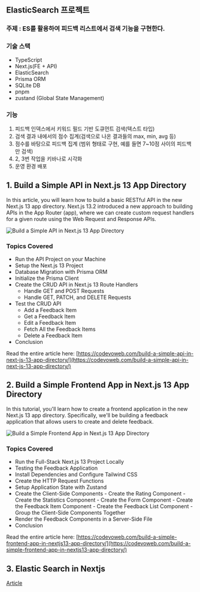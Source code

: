 ## ElasticSearch 프로젝트

### 주제 : ES를 활용하여 피드백 리스트에서 검색 기능을 구현한다.

### 기술 스택

- TypeScript
- Next.js(FE + API)
- ElasticSearch
- Prisma ORM
- SQLite DB
- pnpm
- zustand (Global State Management)

### 기능

1. 피드백 인덱스에서 키워드 필드 기반 도큐먼트 검색(텍스트 타입)
2. 검색 결과 내에서의 점수 집계(검색으로 나온 결과들의 max, min, avg 등)
3. 점수를 바탕으로 피드백 집계 (범위 형태로 구현, 예를 들면 7~10점 사이의 피드백만 검색)
4. 2, 3번 작업을 키바나로 시각화
5. 운영 환경 배포

## 1. Build a Simple API in Next.js 13 App Directory

In this article, you will learn how to build a basic RESTful API in the new Next.js 13 app directory. Next.js 13.2 introduced a new approach to building APIs in the App Router (app), where we can create custom request handlers for a given route using the Web Request and Response APIs.

![Build a Simple API in Next.js 13 App Directory](https://codevoweb.com/wp-content/uploads/2023/04/Build-a-Simple-API-in-Next.js-13-App-Directory.webp)

### Topics Covered

- Run the API Project on your Machine
- Setup the Next.js 13 Project
- Database Migration with Prisma ORM
- Initialize the Prisma Client
- Create the CRUD API in Next.js 13 Route Handlers
    - Handle GET and POST Requests
    - Handle GET, PATCH, and DELETE Requests
- Test the CRUD API
    - Add a Feedback Item
    - Get a Feedback Item
    - Edit a Feedback Item
    - Fetch All the Feedback Items
    - Delete a Feedback Item
- Conclusion


Read the entire article here: [https://codevoweb.com/build-a-simple-api-in-next-js-13-app-directory/](https://codevoweb.com/build-a-simple-api-in-next-js-13-app-directory/)


## 2. Build a Simple Frontend App in Next.js 13 App Directory

In this tutorial, you'll learn how to create a frontend application in the new Next.js 13 app directory. Specifically, we'll be building a feedback application that allows users to create and delete feedback.

![Build a Simple Frontend App in Next.js 13 App Directory](https://codevoweb.com/wp-content/uploads/2023/05/Build-a-Simple-Frontend-App-in-Next.js-13-App-Directory.webp)

### Topics Covered

- Run the Full-Stack Next.js 13 Project Locally
- Testing the Feedback Application
- Install Dependencies and Configure Tailwind CSS
- Create the HTTP Request Functions
- Setup Application State with Zustand
- Create the Client-Side Components
        - Create the Rating Component
        - Create the Statistics Component
        - Create the Form Component
        - Create the Feedback Item Component
        - Create the Feedback List Component
        - Group the Client-Side Components Together
- Render the Feedback Components in a Server-Side File
- Conclusion

Read the entire article here: [https://codevoweb.com/build-a-simple-frontend-app-in-nextjs13-app-directory/](https://codevoweb.com/build-a-simple-frontend-app-in-nextjs13-app-directory/)

## 3. Elastic Search in Nextjs

[Article](https://makerkit.dev/blog/tutorials/nextjs-elasticsearch)
